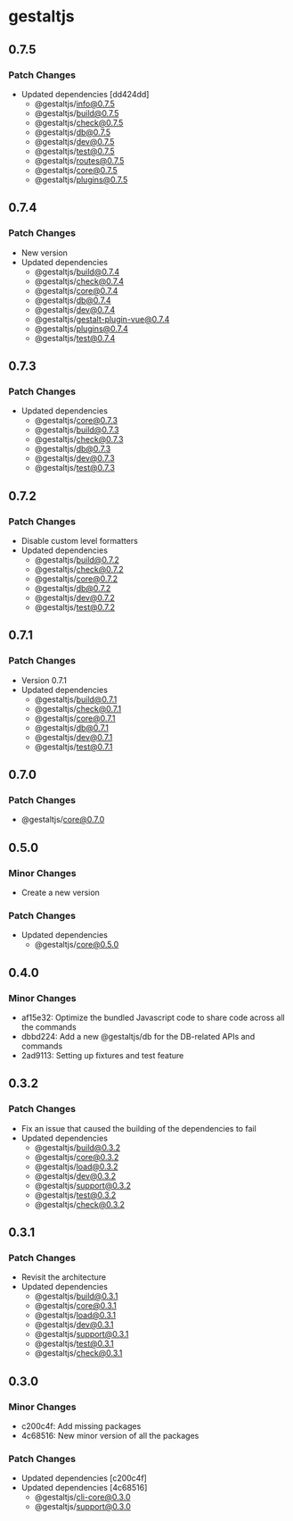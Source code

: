 # gestaltjs

## 0.7.5

### Patch Changes

- Updated dependencies [dd424dd]
  - @gestaltjs/info@0.7.5
  - @gestaltjs/build@0.7.5
  - @gestaltjs/check@0.7.5
  - @gestaltjs/db@0.7.5
  - @gestaltjs/dev@0.7.5
  - @gestaltjs/test@0.7.5
  - @gestaltjs/routes@0.7.5
  - @gestaltjs/core@0.7.5
  - @gestaltjs/plugins@0.7.5

## 0.7.4

### Patch Changes

- New version
- Updated dependencies
  - @gestaltjs/build@0.7.4
  - @gestaltjs/check@0.7.4
  - @gestaltjs/core@0.7.4
  - @gestaltjs/db@0.7.4
  - @gestaltjs/dev@0.7.4
  - @gestaltjs/gestalt-plugin-vue@0.7.4
  - @gestaltjs/plugins@0.7.4
  - @gestaltjs/test@0.7.4

## 0.7.3

### Patch Changes

- Updated dependencies
  - @gestaltjs/core@0.7.3
  - @gestaltjs/build@0.7.3
  - @gestaltjs/check@0.7.3
  - @gestaltjs/db@0.7.3
  - @gestaltjs/dev@0.7.3
  - @gestaltjs/test@0.7.3

## 0.7.2

### Patch Changes

- Disable custom level formatters
- Updated dependencies
  - @gestaltjs/build@0.7.2
  - @gestaltjs/check@0.7.2
  - @gestaltjs/core@0.7.2
  - @gestaltjs/db@0.7.2
  - @gestaltjs/dev@0.7.2
  - @gestaltjs/test@0.7.2

## 0.7.1

### Patch Changes

- Version 0.7.1
- Updated dependencies
  - @gestaltjs/build@0.7.1
  - @gestaltjs/check@0.7.1
  - @gestaltjs/core@0.7.1
  - @gestaltjs/db@0.7.1
  - @gestaltjs/dev@0.7.1
  - @gestaltjs/test@0.7.1

## 0.7.0

### Patch Changes

- @gestaltjs/core@0.7.0

## 0.5.0

### Minor Changes

- Create a new version

### Patch Changes

- Updated dependencies
  - @gestaltjs/core@0.5.0

## 0.4.0

### Minor Changes

- af15e32: Optimize the bundled Javascript code to share code across all the commands
- dbbd224: Add a new @gestaltjs/db for the DB-related APIs and commands
- 2ad9113: Setting up fixtures and test feature

## 0.3.2

### Patch Changes

- Fix an issue that caused the building of the dependencies to fail
- Updated dependencies
  - @gestaltjs/build@0.3.2
  - @gestaltjs/core@0.3.2
  - @gestaltjs/load@0.3.2
  - @gestaltjs/dev@0.3.2
  - @gestaltjs/support@0.3.2
  - @gestaltjs/test@0.3.2
  - @gestaltjs/check@0.3.2

## 0.3.1

### Patch Changes

- Revisit the architecture
- Updated dependencies
  - @gestaltjs/build@0.3.1
  - @gestaltjs/core@0.3.1
  - @gestaltjs/load@0.3.1
  - @gestaltjs/dev@0.3.1
  - @gestaltjs/support@0.3.1
  - @gestaltjs/test@0.3.1
  - @gestaltjs/check@0.3.1

## 0.3.0

### Minor Changes

- c200c4f: Add missing packages
- 4c68516: New minor version of all the packages

### Patch Changes

- Updated dependencies [c200c4f]
- Updated dependencies [4c68516]
  - @gestaltjs/cli-core@0.3.0
  - @gestaltjs/support@0.3.0
